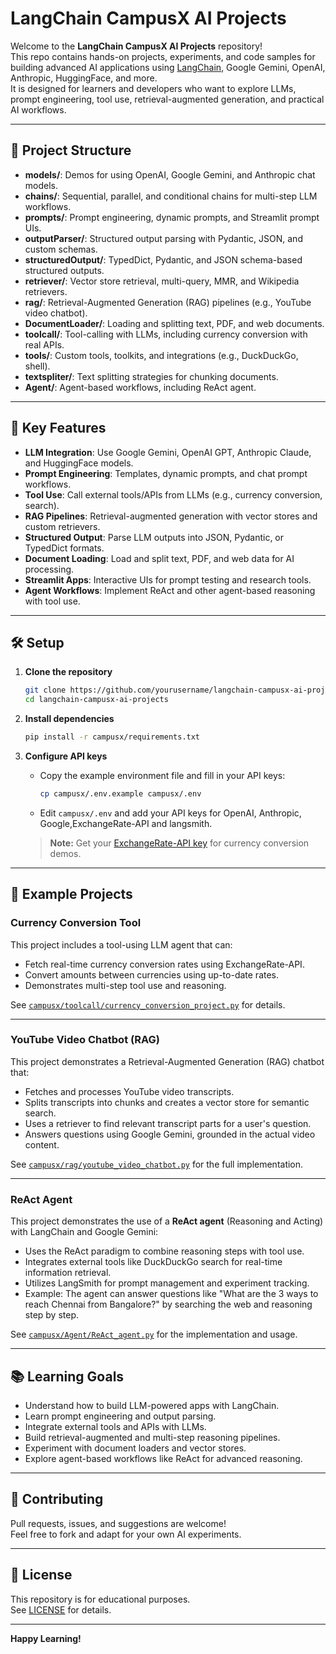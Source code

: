 # LangChain CampusX AI Projects

Welcome to the **LangChain CampusX AI Projects** repository!  
This repo contains hands-on projects, experiments, and code samples for building advanced AI applications using [LangChain](https://github.com/langchain-ai/langchain), Google Gemini, OpenAI, Anthropic, HuggingFace, and more.  
It is designed for learners and developers who want to explore LLMs, prompt engineering, tool use, retrieval-augmented generation, and practical AI workflows.

---

## 📂 Project Structure

- **models/**: Demos for using OpenAI, Google Gemini, and Anthropic chat models.
- **chains/**: Sequential, parallel, and conditional chains for multi-step LLM workflows.
- **prompts/**: Prompt engineering, dynamic prompts, and Streamlit prompt UIs.
- **outputParser/**: Structured output parsing with Pydantic, JSON, and custom schemas.
- **structuredOutput/**: TypedDict, Pydantic, and JSON schema-based structured outputs.
- **retriever/**: Vector store retrieval, multi-query, MMR, and Wikipedia retrievers.
- **rag/**: Retrieval-Augmented Generation (RAG) pipelines (e.g., YouTube video chatbot).
- **DocumentLoader/**: Loading and splitting text, PDF, and web documents.
- **toolcall/**: Tool-calling with LLMs, including currency conversion with real APIs.
- **tools/**: Custom tools, toolkits, and integrations (e.g., DuckDuckGo, shell).
- **textspliter/**: Text splitting strategies for chunking documents.
- **Agent/**: Agent-based workflows, including ReAct agent.

---

## 🚀 Key Features

- **LLM Integration**: Use Google Gemini, OpenAI GPT, Anthropic Claude, and HuggingFace models.
- **Prompt Engineering**: Templates, dynamic prompts, and chat prompt workflows.
- **Tool Use**: Call external tools/APIs from LLMs (e.g., currency conversion, search).
- **RAG Pipelines**: Retrieval-augmented generation with vector stores and custom retrievers.
- **Structured Output**: Parse LLM outputs into JSON, Pydantic, or TypedDict formats.
- **Document Loading**: Load and split text, PDF, and web data for AI processing.
- **Streamlit Apps**: Interactive UIs for prompt testing and research tools.
- **Agent Workflows**: Implement ReAct and other agent-based reasoning with tool use.

---

## 🛠️ Setup

1. **Clone the repository**
   ```sh
   git clone https://github.com/yourusername/langchain-campusx-ai-projects.git
   cd langchain-campusx-ai-projects
   ```
2. **Install dependencies**
   ```sh
   pip install -r campusx/requirements.txt
   ```
3. **Configure API keys**

   - Copy the example environment file and fill in your API keys:
     ```sh
     cp campusx/.env.example campusx/.env
     ```
   - Edit `campusx/.env` and add your API keys for OpenAI, Anthropic, Google,ExchangeRate-API and langsmith.

   > **Note:** Get your [ExchangeRate-API key](https://app.exchangerate-api.com/dashboard) for currency conversion demos.

---

## 📖 Example Projects

### Currency Conversion Tool

This project includes a tool-using LLM agent that can:
- Fetch real-time currency conversion rates using ExchangeRate-API.
- Convert amounts between currencies using up-to-date rates.
- Demonstrates multi-step tool use and reasoning.

See [`campusx/toolcall/currency_conversion_project.py`](campusx/toolcall/currency_conversion_project.py) for details.

---

### YouTube Video Chatbot (RAG)

This project demonstrates a Retrieval-Augmented Generation (RAG) chatbot that:
- Fetches and processes YouTube video transcripts.
- Splits transcripts into chunks and creates a vector store for semantic search.
- Uses a retriever to find relevant transcript parts for a user's question.
- Answers questions using Google Gemini, grounded in the actual video content.

See [`campusx/rag/youtube_video_chatbot.py`](campusx/rag/youtube_video_chatbot.py) for the full implementation.

---

### ReAct Agent

This project demonstrates the use of a **ReAct agent** (Reasoning and Acting) with LangChain and Google Gemini:

- Uses the ReAct paradigm to combine reasoning steps with tool use.
- Integrates external tools like DuckDuckGo search for real-time information retrieval.
- Utilizes LangSmith for prompt management and experiment tracking.
- Example: The agent can answer questions like "What are the 3 ways to reach Chennai from Bangalore?" by searching the web and reasoning step by step.

See [`campusx/Agent/ReAct_agent.py`](campusx/Agent/ReAct_agent.py) for the implementation and usage.

---

## 📚 Learning Goals

- Understand how to build LLM-powered apps with LangChain.
- Learn prompt engineering and output parsing.
- Integrate external tools and APIs with LLMs.
- Build retrieval-augmented and multi-step reasoning pipelines.
- Experiment with document loaders and vector stores.
- Explore agent-based workflows like ReAct for advanced reasoning.

---

## 🤝 Contributing

Pull requests, issues, and suggestions are welcome!  
Feel free to fork and adapt for your own AI experiments.

---

## 📄 License

This repository is for educational purposes.  
See [LICENSE](LICENSE) for details.

---

**Happy Learning!**